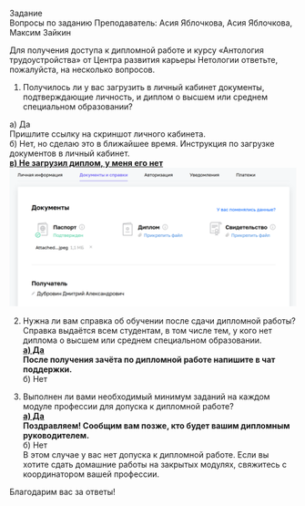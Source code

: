 Задание\
Вопросы по заданию
Преподаватель: Асия Яблочкова, Асия Яблочкова, Максим Зайкин

Для получения доступа к дипломной работе и курсу «Антология трудоустройства» от Центра развития карьеры Нетологии ответьте, пожалуйста, на несколько вопросов.

1. Получилось ли у вас загрузить в личный кабинет документы, подтверждающие личность, и диплом о высшем или среднем специальном образовании?

а) Да\
Пришлите ссылку на скриншот личного кабинета.\
б) Нет, но сделаю это в ближайшее время. Инструкция по загрузке документов в личный кабинет.\
<ins>**в) Не загрузил диплом, у меня его нет**</ins>
![img.png](img%2Fimg.png)

2. Нужна ли вам справка об обучении после сдачи дипломной работы? Справка выдаётся всем студентам, в том числе тем, у кого нет диплома о высшем или среднем специальном образовании.\
<ins>**а) Да**</ins>\
   **После получения зачёта по дипломной работе напишите в чат поддержки.**\
   б) Нет

3. Выполнен ли вами необходимый минимум заданий на каждом модуле профессии для допуска к дипломной работе?\
   <ins>**а) Да**</ins>\
   **Поздравляем! Сообщим вам позже, кто будет вашим дипломным руководителем.**\
   б) Нет\
   В этом случае у вас нет допуска к дипломной работе. Если вы хотите сдать домашние работы на закрытых модулях, свяжитесь с координатором вашей профессии.

Благодарим вас за ответы!
